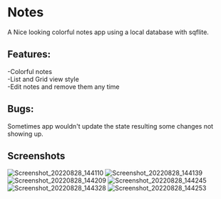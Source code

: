 # Notes

A Nice looking colorful notes app using a local database with sqflite.

## Features:
-Colorful notes</br>
-List and Grid view style</br>
-Edit notes and remove them any time</br>

## Bugs:
Sometimes app wouldn't update the state resulting some changes not showing up.

## Screenshots
![Screenshot_20220828_144110](https://user-images.githubusercontent.com/88838071/187083649-9e068c51-0a17-40c7-b90c-6b433127b84c.png)
![Screenshot_20220828_144139](https://user-images.githubusercontent.com/88838071/187083661-8d208903-7571-4f7b-b67e-d14ed392bd68.png)
![Screenshot_20220828_144209](https://user-images.githubusercontent.com/88838071/187083665-e9ef86f1-ddbd-44ee-8fe0-ea00928300a7.png)
![Screenshot_20220828_144245](https://user-images.githubusercontent.com/88838071/187083672-0cda2d96-b935-492a-819d-dd997fa6435b.png)
![Screenshot_20220828_144328](https://user-images.githubusercontent.com/88838071/187083687-9ad86364-e7a0-4e48-823d-e1397e9289da.png)
![Screenshot_20220828_144253](https://user-images.githubusercontent.com/88838071/187083692-a591ad3f-cc28-4ded-a87d-22a602120ca7.png)

